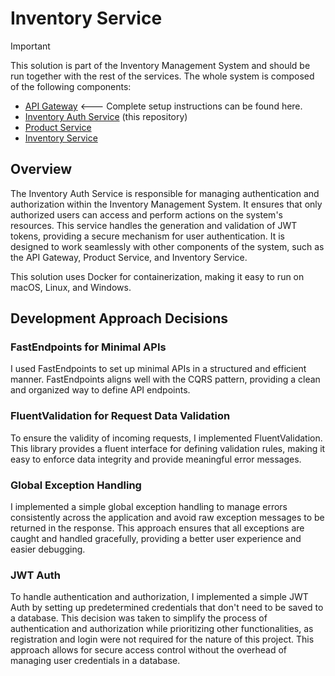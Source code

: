 # Inventory Service

> [!IMPORTANT]
> This solution is part of the Inventory Management System and should be run together with the rest of the services. The whole system is composed of the following components:
> - [API Gateway](https://github.com/claurymr/store-api) <--- Complete setup instructions can be found here.
> - [Inventory Auth Service](https://github.com/claurymr/inventory-auth-service) (this repository)
> - [Product Service](https://github.com/claurymr/product-service) 
> - [Inventory Service](https://github.com/claurymr/inventory-service) 

## Overview
The Inventory Auth Service is responsible for managing authentication and authorization within the Inventory Management System. It ensures that only authorized users can access and perform actions on the system's resources. This service handles the generation and validation of JWT tokens, providing a secure mechanism for user authentication. It is designed to work seamlessly with other components of the system, such as the API Gateway, Product Service, and Inventory Service.

This solution uses Docker for containerization, making it easy to run on macOS, Linux, and Windows.

## Development Approach Decisions

### FastEndpoints for Minimal APIs
I used FastEndpoints to set up minimal APIs in a structured and efficient manner. FastEndpoints aligns well with the CQRS pattern, providing a clean and organized way to define API endpoints.

### FluentValidation for Request Data Validation
To ensure the validity of incoming requests, I implemented FluentValidation. This library provides a fluent interface for defining validation rules, making it easy to enforce data integrity and provide meaningful error messages.

### Global Exception Handling
I implemented a simple global exception handling to manage errors consistently across the application and avoid raw exception messages to be returned in the response. This approach ensures that all exceptions are caught and handled gracefully, providing a better user experience and easier debugging.

### JWT Auth
To handle authentication and authorization, I implemented a simple JWT Auth by setting up predetermined credentials that don't need to be saved to a database. This decision was taken to simplify the process of authentication and authorization while prioritizing other functionalities, as registration and login were not required for the nature of this project. This approach allows for secure access control without the overhead of managing user credentials in a database.